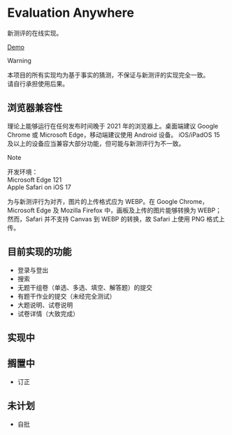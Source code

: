 # Evaluation Anywhere

新测评的在线实现。

[Demo](http://ea.djdjz7.top)

> [!WARNING]
> 本项目的所有实现均为基于事实的猜测，不保证与新测评的实现完全一致。  
> 请自行承担使用后果。

## 浏览器兼容性

理论上能够运行在任何发布时间晚于 2021 年的浏览器上。桌面端建议
Google Chrome 或 Microsoft Edge，移动端建议使用 Android 设备。
iOS/iPadOS 15 及以上的设备应当兼容大部分功能，但可能与新测评行为不一致。

> [!NOTE]
> 开发环境：  
> Microsoft Edge 121  
> Apple Safari on iOS 17

为与新测评行为对齐，图片的上传格式应为 WEBP。在 Google Chrome，
Microsoft Edge 及 Mozilla Firefox 中，画板及上传的图片能够转换为
WEBP；然而，Safari 并不支持 Canvas 到 WEBP 的转换，故 Safari
上使用 PNG 格式上传。

## 目前实现的功能

- 登录与登出
- 搜索
- 无题干组卷（单选、多选、填空、解答题）的提交
- 有题干作业的提交（未经完全测试）
- 大题说明、试卷说明
- 试卷详情（大致完成）

## 实现中

## 搁置中
- 订正

## 未计划
- 自批
